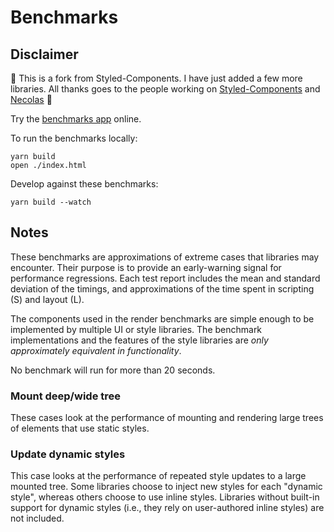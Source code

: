 # Benchmarks

## Disclaimer

👀 This is a fork from Styled-Components. I have just added a few more libraries. All thanks goes to the people working on [Styled-Components](https://github.com/styled-components/styled-components) and [Necolas](https://github.com/necolas) 👀

Try the [benchmarks app](https://necolas.github.io/react-native-web/benchmarks) online.

To run the benchmarks locally:

```
yarn build
open ./index.html
```

Develop against these benchmarks:

```
yarn build --watch
```

## Notes

These benchmarks are approximations of extreme cases that libraries may
encounter. Their purpose is to provide an early-warning signal for performance
regressions. Each test report includes the mean and standard deviation of the
timings, and approximations of the time spent in scripting (S) and layout (L).

The components used in the render benchmarks are simple enough to be
implemented by multiple UI or style libraries. The benchmark implementations
and the features of the style libraries are _only approximately equivalent in
functionality_.

No benchmark will run for more than 20 seconds.

### Mount deep/wide tree

These cases look at the performance of mounting and rendering large trees of
elements that use static styles.

### Update dynamic styles

This case looks at the performance of repeated style updates to a large mounted
tree. Some libraries choose to inject new styles for each "dynamic style",
whereas others choose to use inline styles. Libraries without built-in support
for dynamic styles (i.e., they rely on user-authored inline styles) are not
included.
